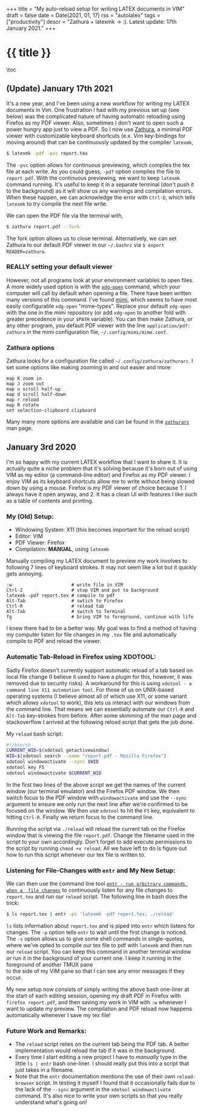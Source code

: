 +++
title = "My auto-reload setup for writing LATEX documents in VIM"
draft = false
date = Date(2021, 01, 17)
rss = "autolatex"
tags = ["productivity"]
descr = "Zathura + latexmk -> :). Latest update: 17th January 2021."
+++

# {{ title }}

\toc

## (Update) January 17th 2021
It's a new year, and I've been using a new workflow for writing my LATEX
documents in Vim.  One frustration I had with my previous set up (see below)
was the complicated nature of having automatic reloading using Firefox as my PDF
viewer. Also, sometimes I don't want to open such a power hungry app just to
view a PDF. So I now use [Zathura](https://pwmt.org/projects/zathura/), a
minimal PDF viewer with customizable keyboard shortcuts (e.x. Vim key-bindings
for moving around) that can be continuously updated by the compiler ``latexmk``,

```bash
$ latexmk -pdf -pvc report.tex
```

The `-pvc` option allows for continuous previewing, which compiles the tex file
at each write. As you could guess, `-pdf` option compiles the file to
`report.pdf`. With the continuous previewing, we want to keep `latexmk` command
running. It's useful to keep it in a separate terminal (don't push it to the
background) as it will show us any warnings and compilation errors. When these
happen, we can acknowledge the error with `Ctrl-D`, which tells `latexmk` to
try compile the next file write. 

We can open the PDF file via the terminal with,

```bash
$ zathura report.pdf --fork
```

The fork option allows us to close terminal. Alternatively, we can set Zathura
to our default PDF viewer in our `~/.bashrc` via `$ export READER=zathura`.

### REALLY setting your default viewer
However, not all programs look at your environment variables to open files. A
more widely used option is with the
[`xdg-open`](https://man.archlinux.org/man/xdg-open.1) command, which your
computer will call by default when opening a file. There have been written many
versions of this command. I've found
[mimi](https://github.com/march-linux/mimi), which seems to have most easily
configurable `xdg-open` "mime-types". Replace your default `xdg-open` with the one in
the mimi repository (or add `xdg-open` to another fold with greater precedence
in your `$PATH` variable). You can then make Zathura, or any other program, you
default PDF viewer with the line `application/pdf: zathura` in the
mimi configuration file, `~/.config/mimi/mime.conf`.

### Zathura options
Zathura looks for a configuration file called `~/.config/zathura/zathurarc`.
I set some options like making zooming in and out easier and more:
```plaintext
map K zoom in
map J zoom out
map u scroll half-up
map d scroll half-down
map r reload
map R rotate
set selection-clipboard clipboard
```
Many many more options are available and can be found in the
[`zathurarc`](http://manpages.ubuntu.com/manpages/trusty/man5/zathurarc.5.html) man
page.

## January 3rd 2020
I'm so happy with my current LATEX workflow that I want to share it. It is actually 
quite a niche problem that it's solving because it's born out of using VIM as my 
editor (a command-line editor) and Firefox as my PDF viewer. I enjoy VIM as its keyboard 
shortcuts allow me to write without being slowed down by using a mouse. Firefox is 
my PDF viewer of choice because 1. I always have it open anyway, and 2. It has a clean UI 
with features I like such as a table of contents and printing. 

### My (Old) Setup:
- Windowing System: X11 (this becomes important for the reload script)
- Editor: VIM
- PDF Viewer: Firefox
- Compilation: **MANUAL**, using ``latexmk``

Manually compiling my LATEX document to preview my work involves to following 7 lines 
of keyboard strokes. It may not seem like a lot but it quickly gets annoying. 

```plaintext
:w                      # write file in VIM
Ctrl-Z                  # stop VIM and put to background
latexmk -pdf report.tex # compile to pdf
Alt-Tab                 # swtich to Firefox
Ctrl-R                  # reload tab
Alt-Tab                 # switch to Terminal
fg                      # bring VIM to foreground, continue with life
```

I knew there had to be a better way. My goal was to find a method of having my 
computer listen for file changes in my ``.tex`` file and automatically compile to PDF 
and reload the viewer. 

### Automatic Tab-Reload in Firefox using XDOTOOL:
Sadly Firefox doesn't currently support automatic reload of a tab based on local 
file change (I believe it used to have a plugin for this, however, it was removed 
due to security risks). A workaround for this is using 
``xdotool - a command line X11 automation tool``. For those of us on UNIX-based operating 
systems (I believe almost all of which use X11, or some variant which allows ``xdotool`` 
to work), this lets us interact with our windows 
from the command line. That means we can essentially automate our ``Ctrl-R`` and ``Alt-Tab`` 
key-strokes from before. After some skimming of the man page and stackoverflow I arrived at 
the following reload script that gets the job done.

My ``reload`` bash script:
```bash
#!/bin/sh
CURRENT_WID=$(xdotool getactivewindow)                     
WID=$(xdotool search --name "report.pdf - Mozilla Firefox")
xdotool windowactivate --sync $WID                         
xdotool key F5                                             
xdotool windowactivate $CURRENT_WID                        
```
In the first two lines of the above script we get the names of the current window 
(our terminal emulator) and the Firefox PDF window. We then switch focus to 
the PDF window with ``windowactivate`` and use the ``--sync`` argument to ensure 
we only run the next line after we're confirmed to be focused on the window. 
We then use ``xdotool`` to hit the ``F5`` key, equivalent to hitting ``Ctrl-R``. 
Finally we return focus to the command line.

Running the script via ``./reload`` will reload the current tab on the Firefox 
window that is viewing the file ``report.pdf``. Change the filename used in the script 
to your own accordingly. Don't forget to add execute permissions to the script by running 
``chmod +x reload``. All we have left to do is figure out how to run this script 
whenever our tex file is written to.

### Listening for File-Changes with ``entr`` and My New Setup:

We can then use the command line tool [``entr - run arbitrary commands when a 
file changes``](https://eradman.com/entrproject/) 
to continuously listen for any file changes to ``report.tex`` and run our ``reload`` script. 
The following line in bash does the trick:

```bash
$ ls report.tex | entr -ps 'latexmk -pdf report.tex; ./reload'
```

``ls`` lists information about ``report.tex`` and is piped into ``entr`` 
which listens for changes. The ``-p`` option tells ``entr`` to wait 
until the first change is noticed. The ``-s`` option allows us to 
give some shell commands in single-quotes, where we've opted to 
compile our tex file to pdf with ``latexmk`` and then run our ``reload`` script.
You can keep this command in another terminal window or run it in the background 
of your current one. I keep it running in the foreground of another TMUX pane  
to the side of my VIM pane so that I can see any error messages if 
they occur.

My new setup now consists of simply writing the above bash one-liner 
at the start of each editing session, opening my draft PDF in Firefox with 
``firefox report.pdf``, and then saving my work in VIM with ``:w`` whenever I want 
to update my preview. The compilation and PDF reload now happens automatically whenever 
I save my tex file!

### Future Work and Remarks:
- The ``reload`` script relies on the current tab being the PDF tab. 
  A better implementation would reload the tab if it was in the background.
- Every time I start editing a new project I have to *manually* type in the 
  little ``ls | entr`` bash one-liner. I should really put this into a script that 
  just takes in a filename.
- Note that the ``entr`` documentation mentions the use of their own 
  ``reload-browser`` script. In testing it myself I found that it occasionally fails 
  due to the lack of the ``--sync`` argument in the ``xdotool windowactivate`` command. 
  It's also nice to write your own scripts so that you really understand what's going on!


